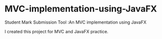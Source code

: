# MVC-implementation-using-JavaFX
Student Mark Submission Tool :An MVC implementation using JavaFX

I created this project for MVC and JavaFX practice. 
